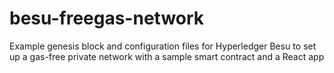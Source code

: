 # besu-freegas-network
Example genesis block and configuration files for Hyperledger Besu to set up a gas-free private network with a sample smart contract and a React app
